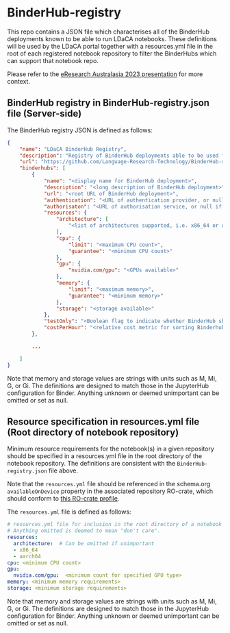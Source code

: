 # BinderHub-registry
This repo contains a JSON file which characterises all of the BinderHub deployments known to be able to run LDaCA notebooks. These definitions will be used by the LDaCA portal together with a resources.yml file in the root of each registered notebook repository to filter the BinderHubs which can support that notebook repo.

Please refer to the [eResearch Australasia 2023 presentation](https://conference.eresearch.edu.au/wp-content/uploads/2023/11/1045-Alex-Ip.pdf) for more context.

## BinderHub registry in BinderHub-registry.json file (Server-side)
The BinderHub registry JSON is defined as follows:
```json
{
	"name": "LDaCA BinderHub Registry",
	"description": "Registry of BinderHub deployments able to be used for LDaCA-ATAP Jupyter/R notebooks",
	"url": "https://github.com/Language-Research-Technology/BinderHub-registry",
	"binderhubs": [
		{
			"name": "<display name for BinderHub deployment>",
			"description": "<long description of BinderHub deployment>",
			"url": "<root URL of BinderHub deployment>",
			"authentication": "<URL of authentication provider, or null if no authentication required: e.g. https://cilogon.org>",
			"authorisaton": "<URL of authorisation service, or null if no authorisation required: e.g. https://rems.ldaca.edu.au>",
			"resources": {
				"architecture": [
                    "<list of architectures supported, i.e. x86_64 or aarch64​. Null if unknown>"
				],
				"cpu": {
					"limit": "<maximum CPU count>",
					"guarantee": "<minimum CPU count>"
				},
				"gpu": {
					"nvidia.com/gpu": "<GPUs available>"
				},
				"memory": {
					"limit": "<maximum memory>",
					"guarantee": "<minimum memory>"
				},
				"storage": "<storage available>"
			},
			"testOnly": "<Boolean flag to indicate whether BinderHub should be omitted from live site>",
			"costPerHour": "<relative cost metric for sorting Binderhubs - could be USD$?>"
		},

        ...

    ]
}
```

Note that memory and storage values are strings with units such as M, Mi, G, or Gi. The definitions are designed to match those in the JupyterHub configuration for Binder. Anything unknown or deemed unimportant can be omitted or set as null.

## Resource specification in resources.yml file (Root directory of notebook repository)
Minimum resource requirements for the notebook(s) in a given repository should be specified in a resources.yml file in the root directory of the notebook repository. The definitions are consistent with the ```BinderHub-registry.json``` file above.

Note that the ```resources.yml``` file should be referenced in the schema.org ```availableOnDevice``` property in the associated repository RO-crate, which should conform to [this RO-crate profile](https://github.com/Language-Research-Technology/ro-crate-editor-profiles/blob/main/profiles/software-profile.json).

The ```resources.yml``` file is defined as follows:
```yaml
# resources.yml file for inclusion in the root directory of a notebook repository.
# Anything omitted is deemed to mean "don't care".
resources:
  architecture:  # Can be omitted if unimportant
  - x86_64
  - aarch64
cpu: <minimum CPU count>
gpu:
  nvidia.com/gpu:  <minimum count for specified GPU type>
memory: <minimum memory requirements>
storage: <minimum storage requirements>
```
Note that memory and storage values are strings with units such as M, Mi, G, or Gi. The definitions are designed to match those in the JupyterHub configuration for Binder. Anything unknown or deemed unimportant can be omitted or set as null.
